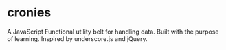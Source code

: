 # cronies
A JavaScript Functional utility belt for handling data. Built with the purpose of learning. Inspired by underscore.js and jQuery. 
